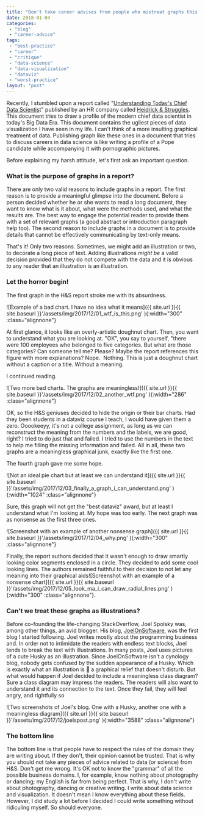 ```yaml
---
title: "Don't take career advises from people who mistreat graphs this badly"
date: 2018-01-04
categories: 
 - "blog"
 - "career-advice"
tags: 
 - "best-practice"
 - "career"
 - "critique"
 - "data-science"
 - "data-visualization"
 - "dataviz"
 - "worst-practice"
layout: "post"
---
```


Recently, I stumbled upon a report called "[Understanding Today's Chief Data Scientis](http://www.heidrick.com/~/media/Publications%20and%20Reports/Understanding-Todays-Chief-Data-Scientist.pdf)t" published by an HR company called [Heidrick & Struggles](http://www.heidrick.com/). This document tries to draw a profile of the modern chief data scientist in today's Big Data Era. This document contains the ugliest pieces of data visualization I have seen in my life. I can't think of a more insulting graphical treatment of data. Publishing graph like these ones in a document that tries to discuss careers in data science is like writing a profile of a Pope candidate while accompanying it with pornographic pictures.

Before explaining my harsh attitude, let's first ask an important question.

### **What is the purpose of graphs in a report?**

There are only two valid reasons to include graphs in a report. The first reason is to provide a meaningful glimpse into the document. Before a person decided whether he or she wants to read a long document, they want to know what is it about, what were the methods used, and what the results are. The best way to engage the potential reader to provide them with a set of relevant graphs (a good abstract or introduction paragraph help too). The second reason to include graphs in a document is to provide details that cannot be effectively communicating by text-only means.

That's it! Only two reasons. Sometimes, we might add an illustration or two, to decorate a long piece of text. Adding illustrations *might be* a valid decision provided that they do not compete with the data and it is obvious to any reader that an illustration is an illustration.

### Let the horror begin!

The first graph in the H&S report stroke me with its absurdness.

![Example of a bad chart. I have no idea what it means]({{ site.url }}{{ site.baseurl }}'/assets/img/2017/12/01_wtf_is_this.png' ){:width="300" :class="alignnone"}

At first glance, it looks like an overly-artistic doughnut chart. Then, you want to understand what you are looking at. "OK", you say to yourself, "there were 100 employees who belonged to five categories. But what are those categories? Can someone tell me? Please? Maybe the report references this figure with more explanations? Nope.  Nothing. This is just a doughnut chart without a caption or a title. Without a meaning.

I continued reading.

![Two more bad charts. The graphs are meaningless!]({{ site.url }}{{ site.baseurl }}'/assets/img/2017/12/02_another_wtf.png' ){:width="286" :class="alignnone"}

OK, so the H&S geniuses decided to hide the origin or their bar charts. Had they been students in a dataviz course I teach, I would have given them a zero. Ooookeeyy, it's not a college assignment, as long as we can reconstruct the meaning from the numbers and the labels, we are good, right? I tried to do just that and failed. I tried to use the numbers in the text to help me filling the missing information and failed. All in all, these two graphs are a meaningless graphical junk, exactly like the first one.

The fourth graph gave me some hope.

![Not an ideal pie chart but at least we can understand it]({{ site.url }}{{ site.baseurl }}'/assets/img/2017/12/03_finally_a_graph_i_can_understand.png' ){:width="1024" :class="alignnone"}

Sure, this graph will not get the "best dataviz" award, but at least I understand what I'm looking at. My hope was too early. The next graph was as nonsense as the first three ones.

![Screenshot with an example of another nonsense graph]({{ site.url }}{{ site.baseurl }}'/assets/img/2017/12/04_why.png' ){:width="300" :class="alignnone"}

Finally, the report authors decided that it wasn't enough to draw smartly looking color segments enclosed in a circle. They decided to add some cool looking lines. The authors remained faithful to their decision to not let any meaning into their graphical aids![Screenshot with an example of a nonsense chart]({{ site.url }}{{ site.baseurl }}'/assets/img/2017/12/05_look_ma_i_can_draw_radial_lines.png' ){:width="300" :class="alignnone"}.

### Can't we treat these graphs as illustrations?

Before co-founding the life-changing StackOverflow, Joel Spolsky was, among other things, an avid blogger. His blog, [JoelOnSoftware](https://joelonsoftware.com), was the first blog I started following. Joel writes mostly about the programming business and. In order not to intimidate the readers with endless text blocks, Joel tends to break the text with illustrations. In many posts, Joel uses pictures of a cute Husky as an illustration. Since JoelOnSoftware isn't a cynology blog, nobody gets confused by the sudden appearance of a Husky. Which is exactly what an illustration is  a graphical relief that doesn't disturb. But what would happen if Joel decided to include a meaningless class diagram? Sure a class diagram may impress the readers. The readers will also want to understand it and its connection to the text. Once they fail, they will feel angry, and rightfully so

![Two screenshots of Joel's blog. One with a Husky, another one with a meaningless diagram]({{ site.url }}{{ site.baseurl }}'/assets/img/2017/12/joelspost.png' ){:width="3588" :class="alignnone"}

### The bottom line

The bottom line is that people have to respect the rules of the domain they are writing about. If they don't, their opinion cannot be trusted. That is why you should not take any pieces of advice related to data (or science) from H&S. Don't get me wrong. It's OK not to know the "grammar" of all the possible business domains. I, for example, know nothing about photography or dancing; my English is far from being perfect. That is why, I don't write about photography, dancing or creative writing. I write about data science and visualization. It doesn't mean I know everything about these fields. However, I did study a lot before I decided I could write something without ridiculing myself. So should everyone.

 
